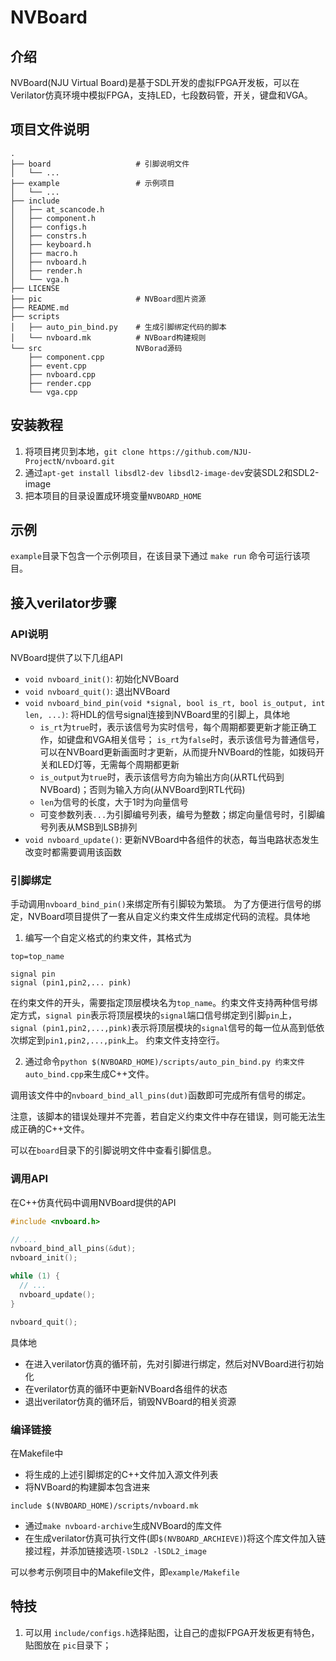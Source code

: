 # NVBoard

## 介绍

NVBoard(NJU Virtual Board)是基于SDL开发的虚拟FPGA开发板，可以在Verilator仿真环境中模拟FPGA，支持LED，七段数码管，开关，键盘和VGA。

## 项目文件说明

```
.
├── board                   # 引脚说明文件
│   └── ...
├── example                 # 示例项目
│   └── ...
├── include
│   ├── at_scancode.h
│   ├── component.h
│   ├── configs.h
│   ├── constrs.h
│   ├── keyboard.h
│   ├── macro.h
│   ├── nvboard.h
│   ├── render.h
│   └── vga.h
├── LICENSE
├── pic                     # NVBoard图片资源
├── README.md
├── scripts
│   ├── auto_pin_bind.py    # 生成引脚绑定代码的脚本
│   └── nvboard.mk          # NVBoard构建规则
└── src                     NVBorad源码
    ├── component.cpp
    ├── event.cpp
    ├── nvboard.cpp
    ├── render.cpp
    └── vga.cpp
```

## 安装教程

1. 将项目拷贝到本地，`git clone https://github.com/NJU-ProjectN/nvboard.git`
2. 通过`apt-get install libsdl2-dev libsdl2-image-dev`安装SDL2和SDL2-image
3. 把本项目的目录设置成环境变量`NVBOARD_HOME`

## 示例

`example`目录下包含一个示例项目，在该目录下通过 `make run` 命令可运行该项目。

## 接入verilator步骤

### API说明

NVBoard提供了以下几组API

- `void nvboard_init()`: 初始化NVBoard
- `void nvboard_quit()`: 退出NVBoard
- `void nvboard_bind_pin(void *signal, bool is_rt, bool is_output, int len, ...)`: 将HDL的信号signal连接到NVBoard里的引脚上，具体地
  - `is_rt`为`true`时，表示该信号为实时信号，每个周期都要更新才能正确工作，如键盘和VGA相关信号；
    `is_rt`为`false`时，表示该信号为普通信号，可以在NVBoard更新画面时才更新，从而提升NVBoard的性能，如拨码开关和LED灯等，无需每个周期都更新
  - `is_output`为`true`时，表示该信号方向为输出方向(从RTL代码到NVBoard)；否则为输入方向(从NVBoard到RTL代码)
  - `len`为信号的长度，大于1时为向量信号
  - 可变参数列表`...`为引脚编号列表，编号为整数；绑定向量信号时，引脚编号列表从MSB到LSB排列
- `void nvboard_update()`: 更新NVBoard中各组件的状态，每当电路状态发生改变时都需要调用该函数

### 引脚绑定

手动调用`nvboard_bind_pin()`来绑定所有引脚较为繁琐。
为了方便进行信号的绑定，NVBoard项目提供了一套从自定义约束文件生成绑定代码的流程。具体地
1. 编写一个自定义格式的约束文件，其格式为
```
top=top_name

signal pin
signal (pin1,pin2,... pink)
```
在约束文件的开头，需要指定顶层模块名为`top_name`。约束文件支持两种信号绑定方式，`signal pin`表示将顶层模块的`signal`端口信号绑定到引脚`pin`上，
`signal (pin1,pin2,...,pink)`表示将顶层模块的`signal`信号的每一位从高到低依次绑定到`pin1,pin2,...,pink`上。
约束文件支持空行。

2. 通过命令`python $(NVBOARD_HOME)/scripts/auto_pin_bind.py 约束文件 auto_bind.cpp`来生成C++文件。

调用该文件中的`nvboard_bind_all_pins(dut)`函数即可完成所有信号的绑定。

注意，该脚本的错误处理并不完善，若自定义约束文件中存在错误，则可能无法生成正确的C++文件。

可以在`board`目录下的引脚说明文件中查看引脚信息。

### 调用API

在C++仿真代码中调用NVBoard提供的API
```c++
#include <nvboard.h>

// ...
nvboard_bind_all_pins(&dut);
nvboard_init();

while (1) {
  // ...
  nvboard_update();
}

nvboard_quit();
```
具体地
* 在进入verilator仿真的循环前，先对引脚进行绑定，然后对NVBoard进行初始化
* 在verilator仿真的循环中更新NVBoard各组件的状态
* 退出verilator仿真的循环后，销毁NVBoard的相关资源

### 编译链接

在Makefile中
* 将生成的上述引脚绑定的C++文件加入源文件列表
* 将NVBoard的构建脚本包含进来
```
include $(NVBOARD_HOME)/scripts/nvboard.mk
```
* 通过`make nvboard-archive`生成NVBoard的库文件
* 在生成verilator仿真可执行文件(即`$(NVBOARD_ARCHIEVE)`)将这个库文件加入链接过程，并添加链接选项`-lSDL2 -lSDL2_image`

可以参考示例项目中的Makefile文件，即`example/Makefile`

## 特技

1. 可以用 `include/configs.h`选择贴图，让自己的虚拟FPGA开发板更有特色，贴图放在 `pic`目录下；
